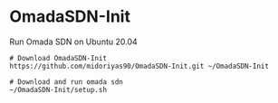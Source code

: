 # OmadaSDN-Init
Run Omada SDN on Ubuntu 20.04 

```shell
# Download OmadaSDN-Init
https://github.com/midoriyas90/OmadaSDN-Init.git ~/OmadaSDN-Init

# Download and run omada sdn
~/OmadaSDN-Init/setup.sh
```
